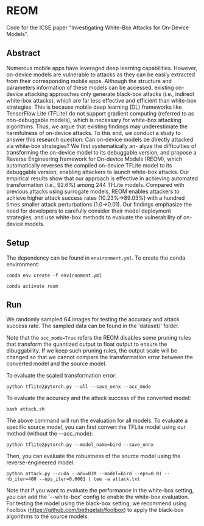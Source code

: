 # REOM
Code for the ICSE paper "Investigating White-Box Attacks for On-Device Models".

## Abstract

Numerous mobile apps have leveraged deep learning capabilities. However, on-device models are vulnerable to attacks as they can be easily extracted from their corresponding mobile apps. Although the structure and parameters information of these models can be accessed, existing on-device attacking approaches only generate black-box attacks (i.e., indirect white-box attacks), which are far less effective and efficient than white-box strategies. This is because mobile deep learning (DL) frameworks like TensorFlow Lite (TFLite) do not support gradient computing (referred to as non-debuggable models), which is necessary for white-box attacking algorithms. Thus, we argue that existing findings may underestimate the harmfulness of on-device attacks. To this end, we conduct a study to answer this research question: Can on-device models be directly attacked via white-box strategies? We first systematically an-
alyze the difficulties of transforming the on-device model to its debuggable version, and propose a Reverse Engineering framework for On-device Models (REOM), which automatically reverses the compiled on-device TFLite model to its debuggable version, enabling attackers to launch white-box attacks. Our empirical results show that our approach is effective in achieving automated transformation (i.e., 92.6%) among 244 TFLite models. Compared with previous attacks using surrogate models, REOM enables attackers to achieve higher attack success rates (10.23%→89.03%) with a hundred times smaller attack perturbations (1.0→0.01). Our findings emphasize the need for developers to carefully consider their model deployment strategies, and use white-box methods to evaluate the vulnerability of on-device models.

## Setup

The dependency can be found in `environment.yml`. To create the conda environment:

`conda env create -f environment.yml`

`conda activate reom`

## Run

We randomly sampled 64 images for testing the accuracy and attack success rate. The sampled data can be found in the 'dataset/' folder.

Note that the `acc_mode=True` refers the REOM disables some pruning rules that transform the quantized output to float output to ensure the dibuggability. If we keep such pruning rules, the output scale will be changed so that we cannot compare the transformation error between the converted model and the source model.

To evaluate the scaled transformation error:

`python tflite2pytorch.py --all --save_onnx --acc_mode`

To evaluate the accuracy and the attack success of the converted model:

`
bash attack.sh
`

The above command will run the evaluation for all models. To evaluate a specific source model, you can first convert the TFLite model using our method (without the --acc_mode):

`
python tflite2pytorch.py --model_name=bird --save_onnx
`

Then, you can evaluate the robustness of the source model using the reverse-engineered model:

`
python attack.py --cuda --adv=BIM --model=bird --eps=0.01 --nb_iter=400 --eps_iter=0.0001 | tee -a attack.txt
`

Note that if you want to evaluate the performance in the white-box setting, you can add the '--white-box' config to enable the white-box evaluation. For testing the model using the black-box setting, we recommend using Foolbox (https://github.com/bethgelab/foolbox) to apply the black-box algorithms to the source models. 
